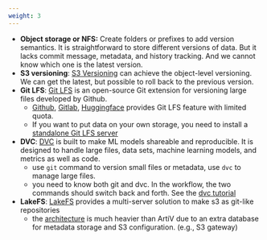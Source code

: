 ```yaml
---
weight: 3
---
```


- **Object storage or NFS:**  Create folders or prefixes to add version semantics. It is straightforward to store different versions of data. But it lacks commit message, metadata, and history tracking. And we cannot know which one is the latest version.
- **S3 versioning**: [S3 Versioning](https://docs.aws.amazon.com/AmazonS3/latest/userguide/Versioning.html) can achieve the object-level versioning. We can get the latest, but possible to roll back to the previous version.
- **Git LFS**: [Git LFS](https://git-lfs.github.com/) is an open-source Git extension for versioning large files developed by Github.
   - [Github](https://docs.github.com/en/repositories/working-with-files/managing-large-files/about-git-large-file-storage), [Gitlab](https://docs.gitlab.com/ee/topics/git/lfs/index.html), [Huggingface](https://huggingface.co/docs/transformers/model_sharing#repository-features) provides Git LFS feature with limited quota.
   - If you want to put data on your own storage, you need to install a [standalone Git LFS server](https://github.com/git-lfs/lfs-test-server)
- **DVC**: [DVC](https://dvc.org/) is built to make ML models shareable and reproducible. It is designed to handle large files, data sets, machine learning models, and metrics as well as code.
    - use `git` command to version small files or metadata, use `dvc` to manage large files.
    - you need to know both git and dvc. In the workflow, the two commands should switch back and forth. See the [dvc tutorial](https://dvc.org/doc/use-cases/versioning-data-and-model-files/tutorial)
- **LakeFS**: [LakeFS](https://lakefs.io/) provides a multi-server solution to make s3 as git-like repositories
    - the [architecture](https://docs.lakefs.io/understand/architecture.html) is much heavier than ArtiV due to an extra database for metadata storage and S3 configuration. (e.g., S3 gateway)